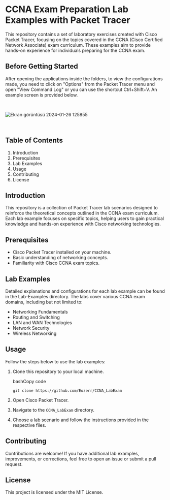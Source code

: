 CCNA Exam Preparation Lab Examples with Packet Tracer
=====================================================


This repository contains a set of laboratory exercises created with Cisco Packet Tracer, focusing on the topics covered in the CCNA (Cisco Certified Network Associate) exam curriculum. These examples aim to provide hands-on experience for individuals preparing for the CCNA exam.


Before Getting Started
-----------------
  
After opening the applications inside the folders, to view the configurations made, you need to click on "Options" from the Packet Tracer menu and open "View Command Log" or you can use the shortcut Ctrl+Shift+V. An example screen is provided below.


<br>   

![Ekran görüntüsü 2024-01-26 125855](https://github.com/Eozerr/CCNA_LabExam/assets/112775416/b2073e64-fd7c-4211-99b2-9e861d46eda0)

<br>

Table of Contents
-----------------

1.  Introduction
2.  Prerequisites
3.  Lab Examples
4.  Usage
5.  Contributing
6.  License

Introduction 
------------

This repository is a collection of Packet Tracer lab scenarios designed to reinforce the theoretical concepts outlined in the CCNA exam curriculum. Each lab example focuses on specific topics, helping users to gain practical knowledge and hands-on experience with Cisco networking technologies.

Prerequisites 
-------------

-   Cisco Packet Tracer installed on your machine.
-   Basic understanding of networking concepts.
-   Familiarity with Cisco CCNA exam topics.

Lab Examples 
------------

Detailed explanations and configurations for each lab example can be found in the Lab-Examples directory. The labs cover various CCNA exam domains, including but not limited to:

-   Networking Fundamentals
-   Routing and Switching
-   LAN and WAN Technologies
-   Network Security
-   Wireless Networking

Usage 
-----

Follow the steps below to use the lab examples:

1.  Clone this repository to your local machine.

    bashCopy code

    `git clone https://github.com/Eozerr/CCNA_LabExam`

2.  Open Cisco Packet Tracer.

3.  Navigate to the `CCNA_LabExam` directory.

4.  Choose a lab scenario and follow the instructions provided in the respective files.

Contributing
------------

Contributions are welcome! If you have additional lab examples, improvements, or corrections, feel free to open an issue or submit a pull request.

License 
-------

This project is licensed under the MIT License.
